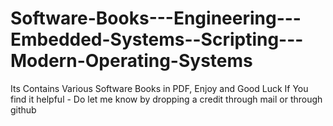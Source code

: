 # Software-Books---Engineering---Embedded-Systems--Scripting---Modern-Operating-Systems
Its Contains Various Software Books in PDF, Enjoy and Good Luck 
If You find it helpful - Do let me know by dropping a credit through mail or through github
